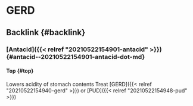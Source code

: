 # GERD


## Backlink {#backlink}


### [Antacid]({{< relref "20210522154901-antacid" >}}) {#antacid--20210522154901-antacid-dot-md}


#### Top {#top}

Lowers acidity of stomach contents Treat [GERD]({{< relref "20210522154940-gerd" >}}) or [PUD]({{< relref "20210522154948-pud" >}})

